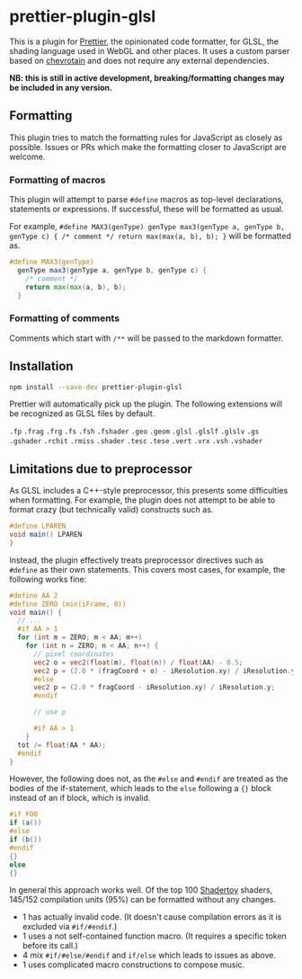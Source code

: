# prettier-plugin-glsl

This is a plugin for [Prettier](https://prettier.io), the opinionated code
formatter, for GLSL, the shading language used in WebGL and other places. It
uses a custom parser based on [chevrotain](https://chevrotain.io/) and does not
require any external dependencies.

**NB: this is still in active development, breaking/formatting changes may be
included in any version.**

## Formatting

This plugin tries to match the formatting rules for JavaScript as closely as
possible. Issues or PRs which make the formatting closer to JavaScript are
welcome.

### Formatting of macros

This plugin will attempt to parse `#define` macros as top-level declarations,
statements or expressions. If successful, these will be formatted as usual.

For example,
`#define MAX3(genType) genType max3(genType a, genType b, genType c) { /* comment */ return max(max(a, b), b); }`
will be formatted as.

```glsl
#define MAX3(genType)                                                          \
  genType max3(genType a, genType b, genType c) {                              \
    /* comment */                                                              \
    return max(max(a, b), b);                                                  \
  }
```

### Formatting of comments

Comments which start with `/**` will be passed to the markdown formatter.

## Installation

```sh
npm install --save-dev prettier-plugin-glsl
```

Prettier will automatically pick up the plugin. The following extensions will be
recognized as GLSL files by default.

`.fp` `.frag` `.frg` `.fs` `.fsh` `.fshader` `.geo` `.geom` `.glsl` `.glslf`
`.glslv` `.gs` `.gshader` `.rchit` `.rmiss` `.shader` `.tesc` `.tese` `.vert`
`.vrx` `.vsh` `.vshader`

## Limitations due to preprocessor

As GLSL includes a C++-style preprocessor, this presents some difficulties when
formatting. For example, the plugin does not attempt to be able to format crazy
(but technically valid) constructs such as.

```glsl
#define LPAREN
void main() LPAREN
}
```

Instead, the plugin effectively treats preprocessor directives such as `#define`
as their own statements. This covers most cases, for example, the following
works fine:

```glsl
#define AA 2
#define ZERO (min(iFrame, 0))
void main() {
  // ...
  #if AA > 1
  for (int m = ZERO; m < AA; m++)
    for (int n = ZERO; n < AA; n++) {
      // pixel coordinates
      vec2 o = vec2(float(m), float(n)) / float(AA) - 0.5;
      vec2 p = (2.0 * (fragCoord + o) - iResolution.xy) / iResolution.y;
      #else
      vec2 p = (2.0 * fragCoord - iResolution.xy) / iResolution.y;
      #endif

      // use p

      #if AA > 1
    }
  tot /= float(AA * AA);
  #endif
}
```

However, the following does not, as the `#else` and `#endif` are treated as the
bodies of the if-statement, which leads to the `else` following a `{}` block
instead of an if block, which is invalid.

```glsl
#if FOO
if (a())
#else
if (b())
#endif
{}
else
{}
```

In general this approach works well. Of the top 100
[Shadertoy](https://www.shadertoy.com/) shaders, 145/152 compilation units (95%)
can be formatted without any changes.

- 1 has actually invalid code. (It doesn't cause compilation errors as it is
  excluded via `#if/#endif`.)
- 1 uses a not self-contained function macro. (It requires a specific token
  before its call.)
- 4 mix `#if/#else/#endif` and `if/else` which leads to issues as above.
- 1 uses complicated macro constructions to compose music.
